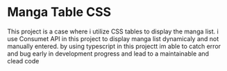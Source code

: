 # Manga Table CSS

This project is a case where i utilize CSS tables to display the manga list. i use Consumet API in this project to display manga list dynamicaly and not manually entered. by using typescript in this projectt im able to catch error and bug early in development progress and lead to a maintainable and clead code
